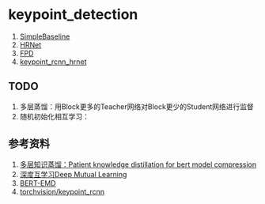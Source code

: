# keypoint_detection

1. [SimpleBaseline](https://github.com/microsoft/human-pose-estimation.pytorch)
2. [HRNet](https://github.com/xuewengeophysics/HRNet_keypoint_detection)
3. [FPD](https://github.com/xuewengeophysics/FPD_keypoint_detection)
4. [keypoint_rcnn_hrnet](https://github.com/xuewengeophysics/keypoint_rcnn_hrnet)





## TODO

1. 多层蒸馏：用Block更多的Teacher网络对Block更少的Student网络进行监督
2. 随机初始化相互学习：





## 参考资料

1. [多层知识蒸馏：Patient knowledge distillation for bert model compression](https://github.com/intersun/PKD-for-BERT-Model-Compression)
2. [深度互学习Deep Mutual Learning](https://github.com/YingZhangDUT/Deep-Mutual-Learning)
3. [BERT-EMD](https://github.com/lxk00/BERT-EMD)
4. [torchvision/keypoint_rcnn](https://github.com/pytorch/vision/blob/master/torchvision/models/detection/keypoint_rcnn.py)



